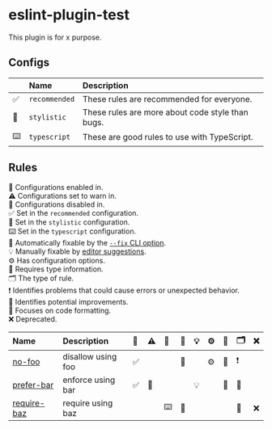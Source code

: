 # eslint-plugin-test

This plugin is for x purpose.

## Configs

<!-- begin auto-generated configs list -->

|    | Name          | Description                                      |
| :- | :------------ | :----------------------------------------------- |
| ✅  | `recommended` | These rules are recommended for everyone.        |
| 🎨 | `stylistic`   | These rules are more about code style than bugs. |
| ⌨️ | `typescript`  | These are good rules to use with TypeScript.     |

<!-- end auto-generated configs list -->

## Rules

<!-- begin auto-generated rules list -->

💼 Configurations enabled in.\
⚠️ Configurations set to warn in.\
🚫 Configurations disabled in.\
✅ Set in the `recommended` configuration.\
🎨 Set in the `stylistic` configuration.\
⌨️ Set in the `typescript` configuration.\
🔧 Automatically fixable by the [`--fix` CLI option](https://eslint.org/docs/user-guide/command-line-interface#--fix).\
💡 Manually fixable by [editor suggestions](https://eslint.org/docs/developer-guide/working-with-rules#providing-suggestions).\
⚙️ Has configuration options.\
💭 Requires type information.\
🗂️ The type of rule.\
❗ Identifies problems that could cause errors or unexpected behavior.\
📖 Identifies potential improvements.\
📏 Focuses on code formatting.\
❌ Deprecated.

| Name                                     | Description        | 💼 | ⚠️ | 🚫 | 🔧 | 💡 | ⚙️ | 💭 | 🗂️ | ❌  |
| :--------------------------------------- | :----------------- | :- | :- | :- | :- | :- | :- | :- | :-- | :- |
| [no-foo](docs/rules/no-foo.md)           | disallow using foo | ✅  |    |    | 🔧 |    | ⚙️ | 💭 | ❗   |    |
| [prefer-bar](docs/rules/prefer-bar.md)   | enforce using bar  | ✅  | 🎨 |    |    | 💡 |    | 💭 | 📖  |    |
| [require-baz](docs/rules/require-baz.md) | require using baz  |    |    | ⌨️ | 🔧 |    |    |    | 📏  | ❌  |

<!-- end auto-generated rules list -->
